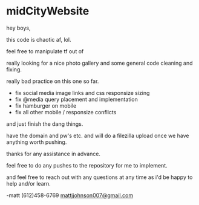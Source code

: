 # midCityWebsite

hey boys,

this code is chaotic af, lol.

feel free to manipulate tf out of

really looking for a nice photo gallery and some general code cleaning and fixing.

really bad practice on this one so far.

- fix social media image links and css responsize sizing
- fix @media query placement and implementation
- fix hamburger on mobile
- fix all other mobile / responsize conflicts

and just finish the dang things.

have the domain and pw's etc. and will do a filezilla upload once we have anything worth pushing.

thanks for any assistance in advance.

feel free to do any pushes to the repository for me to implement.

and feel free to reach out with any questions at any time as i'd be happy to help and/or learn.

-matt
(612)458-6769
mattjjohnson007@gmail.com
